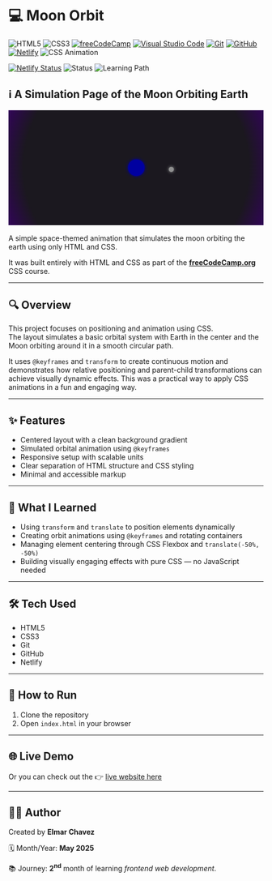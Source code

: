 # 💻 Moon Orbit

![HTML5](https://img.shields.io/badge/HTML5-E34F26?style=for-the-badge&logo=html5&logoColor=white)
![CSS3](https://img.shields.io/badge/CSS3-1572B6?style=for-the-badge&logo=css3&logoColor=white)
[![freeCodeCamp](https://img.shields.io/badge/freeCodeCamp-27273D?style=for-the-badge&logo=freecodecamp&logoColor=white)](https://www.freecodecamp.org/)
[![Visual Studio Code](https://img.shields.io/badge/VS%20Code-007ACC?style=for-the-badge&logo=visual-studio-code&logoColor=white)](https://code.visualstudio.com/)
[![Git](https://img.shields.io/badge/Git-F05032?style=for-the-badge&logo=git&logoColor=white)](https://git-scm.com/)
[![GitHub](https://img.shields.io/badge/GitHub-181717?style=for-the-badge&logo=github&logoColor=white)](https://github.com/)
[![Netlify](https://img.shields.io/badge/Netlify-00C7B7?style=for-the-badge&logo=netlify&logoColor=white)](https://www.netlify.com/)
![CSS Animation](https://img.shields.io/badge/CSS%20Animation-keyframes-purple?style=for-the-badge)

[![Netlify Status](https://api.netlify.com/api/v1/badges/d26dd1c9-9141-44ac-9b48-2dfe5c41de4e/deploy-status)](https://moon-orbit-fcc-jiro.netlify.app/)
![Status](https://img.shields.io/badge/status-complete-brightgreen)
![Learning Path](https://img.shields.io/badge/learning%20path-month%202-blue)

## ℹ️ A Simulation Page of the Moon Orbiting Earth

![Screenshot of the project](./screenshot.png)

A simple space-themed animation that simulates the moon orbiting the earth using only HTML and CSS.

It was built entirely with HTML and CSS as part of the [**freeCodeCamp.org**](https://www.freecodecamp.org/learn/full-stack-developer/) CSS course.

---

## 🔍 Overview

This project focuses on positioning and animation using CSS.  
The layout simulates a basic orbital system with Earth in the center and the Moon orbiting around it in a smooth circular path.

It uses `@keyframes` and `transform` to create continuous motion and demonstrates how relative positioning and parent-child transformations can achieve visually dynamic effects. This was a practical way to apply CSS animations in a fun and engaging way.

---

## ✨ Features

- Centered layout with a clean background gradient
- Simulated orbital animation using `@keyframes`
- Responsive setup with scalable units
- Clear separation of HTML structure and CSS styling
- Minimal and accessible markup

---

## 🧠 What I Learned

- Using `transform` and `translate` to position elements dynamically
- Creating orbit animations using `@keyframes` and rotating containers
- Managing element centering through CSS Flexbox and `translate(-50%, -50%)`
- Building visually engaging effects with pure CSS — no JavaScript needed

---

## 🛠️ Tech Used

- HTML5
- CSS3
- Git
- GitHub
- Netlify

---

## 🚀 How to Run

1. Clone the repository
2. Open `index.html` in your browser

---

## 🌐 Live Demo

Or you can check out the 👉 [live website here](https://moon-orbit-fcc-jiro.netlify.app/)

---

## 🧑‍💻 Author

Created by **Elmar Chavez**

🗓️ Month/Year: **May 2025**

📚 Journey: **2<sup>nd</sup>** month of learning _frontend web development_.

